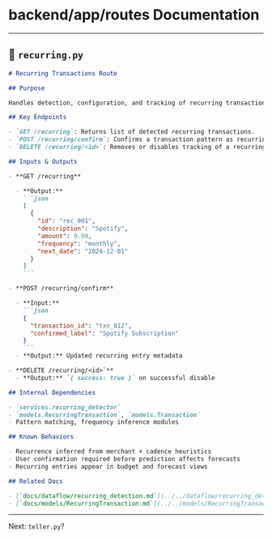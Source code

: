 # backend/app/routes Documentation

---

## 📘 `recurring.py`

````markdown
# Recurring Transactions Route

## Purpose

Handles detection, configuration, and tracking of recurring transactions such as subscriptions, rent, or utilities. Provides visibility into fixed financial obligations.

## Key Endpoints

- `GET /recurring`: Returns list of detected recurring transactions.
- `POST /recurring/confirm`: Confirms a transaction pattern as recurring.
- `DELETE /recurring/<id>`: Removes or disables tracking of a recurring item.

## Inputs & Outputs

- **GET /recurring**

  - **Output:**
    ```json
    [
      {
        "id": "rec_001",
        "description": "Spotify",
        "amount": 9.99,
        "frequency": "monthly",
        "next_date": "2024-12-01"
      }
    ]
    ```

- **POST /recurring/confirm**

  - **Input:**
    ```json
    {
      "transaction_id": "txn_812",
      "confirmed_label": "Spotify Subscription"
    }
    ```
  - **Output:** Updated recurring entry metadata

- **DELETE /recurring/<id>`**
  - **Output:** `{ success: true }` on successful disable

## Internal Dependencies

- `services.recurring_detector`
- `models.RecurringTransaction`, `models.Transaction`
- Pattern matching, frequency inference modules

## Known Behaviors

- Recurrence inferred from merchant + cadence heuristics
- User confirmation required before prediction affects forecasts
- Recurring entries appear in budget and forecast views

## Related Docs

- [`docs/dataflow/recurring_detection.md`](../../dataflow/recurring_detection.md)
- [`docs/models/RecurringTransaction.md`](../../models/RecurringTransaction.md)
````

---

Next: `teller.py`?
